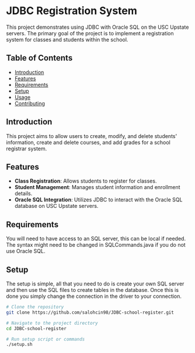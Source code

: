 # JDBC Registration System

This project demonstrates using JDBC with Oracle SQL on the USC Upstate servers. The primary goal of the project is to implement a registration system for classes and students within the school.

## Table of Contents
- [Introduction](#introduction)
- [Features](#features)
- [Requirements](#requirements)
- [Setup](#setup)
- [Usage](#usage)
- [Contributing](#contributing)

## Introduction

This project aims to allow users to create, modify, and delete students' information, create and delete courses, and add grades for a school registrar system.

## Features

- **Class Registration**: Allows students to register for classes.
- **Student Management**: Manages student information and enrollment details.
- **Oracle SQL Integration**: Utilizes JDBC to interact with the Oracle SQL database on USC Upstate servers.

## Requirements

You will need to have access to an SQL server, this can be local if needed. The syntax might need to be changed in SQLCommands.java if you do not use Oracle SQL.

## Setup

The setup is simple, all that you need to do is create your own SQL server and then use the SQL files to create tables in the database. Once this is done you simply change the connection in the driver to your connection. 

```bash
# Clone the repository
git clone https://github.com/salohcin98/JDBC-school-register.git

# Navigate to the project directory
cd JDBC-school-register

# Run setup script or commands
./setup.sh

